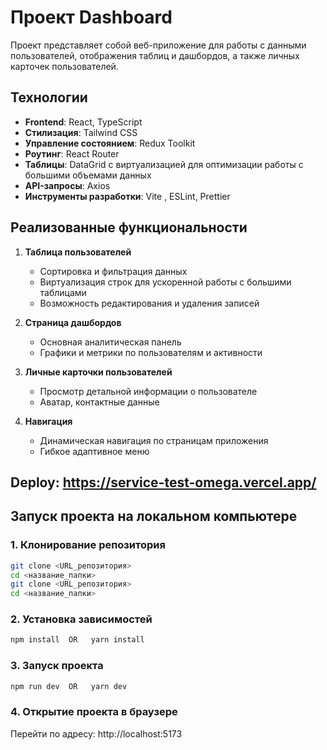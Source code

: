 # Проект Dashboard

Проект представляет собой веб-приложение для работы с данными пользователей, отображения таблиц и дашбордов, а также личных карточек пользователей.  

## Технологии

- **Frontend**: React, TypeScript  
- **Стилизация**: Tailwind CSS  
- **Управление состоянием**: Redux Toolkit  
- **Роутинг**: React Router  
- **Таблицы**: DataGrid с виртуализацией для оптимизации работы с большими объемами данных  
- **API-запросы**: Axios  
- **Инструменты разработки**: Vite , ESLint, Prettier  

## Реализованные функциональности

1. **Таблица пользователей**  
   - Сортировка и фильтрация данных  
   - Виртуализация строк для ускоренной работы с большими таблицами  
   - Возможность редактирования и удаления записей  

2. **Страница дашбордов**  
   - Основная аналитическая панель  
   - Графики и метрики по пользователям и активности  

3. **Личные карточки пользователей**  
   - Просмотр детальной информации о пользователе  
   - Аватар, контактные данные  

4. **Навигация**  
   - Динамическая навигация по страницам приложения  
   - Гибкое адаптивное меню
 
## Deploy: https://service-test-omega.vercel.app/

## Запуск проекта на локальном компьютере

### 1. Клонирование репозитория
```bash
git clone <URL_репозитория>
cd <название_папки>
git clone <URL_репозитория>
cd <название_папки>
```

### 2. Установка зависимостей
```bash
npm install  OR   yarn install
```

### 3. Запуск проекта
```bash
npm run dev  OR   yarn dev
```

### 4. Открытие проекта в браузере
Перейти по адресу: http://localhost:5173 
